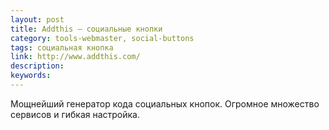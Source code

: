 ```yaml
---
layout: post
title: Addthis — социальные кнопки
category: tools-webmaster, social-buttons
tags: социальная кнопка
link: http://www.addthis.com/
description:
keywords:
---
```


<p>Мощнейший генератор кода социальных кнопок. Огромное множество сервисов и гибкая настройка.</p>
